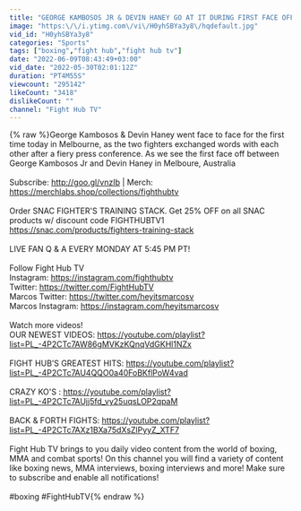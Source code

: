 ```yaml
---
title: "GEORGE KAMBOSOS JR & DEVIN HANEY GO AT IT DURING FIRST FACE OFF! HAVE HEATED VERBAL EXCHANGE!"
image: "https:\/\/i.ytimg.com\/vi\/H0yhSBYa3y8\/hqdefault.jpg"
vid_id: "H0yhSBYa3y8"
categories: "Sports"
tags: ["boxing","fight hub","fight hub tv"]
date: "2022-06-09T08:43:49+03:00"
vid_date: "2022-05-30T02:01:12Z"
duration: "PT4M55S"
viewcount: "295142"
likeCount: "3418"
dislikeCount: ""
channel: "Fight Hub TV"
---
```

{% raw %}George Kambosos &amp; Devin Haney went face to face for the first time today in Melbourne, as the two fighters exchanged words with each other after a fiery press conference. As we see the first face off between George Kambosos Jr and Devin Haney in Melboure, Australia<br /><br />Subscribe: <a rel="nofollow" target="blank" href="http://goo.gl/vnzIb">http://goo.gl/vnzIb</a> | Merch: <a rel="nofollow" target="blank" href="https://merchlabs.shop/collections/fighthubtv">https://merchlabs.shop/collections/fighthubtv</a> <br /><br />Order SNAC FIGHTER'S TRAINING STACK. Get 25% OFF on all SNAC products w/ discount code FIGHTHUBTV1 <a rel="nofollow" target="blank" href="https://snac.com/products/fighters-training-stack">https://snac.com/products/fighters-training-stack</a><br /><br />LIVE FAN Q &amp; A EVERY MONDAY AT 5:45 PM PT!<br /><br />Follow Fight Hub TV <br />Instagram: <a rel="nofollow" target="blank" href="https://instagram.com/fighthubtv">https://instagram.com/fighthubtv</a> <br />Twitter: <a rel="nofollow" target="blank" href="https://twitter.com/FightHubTV">https://twitter.com/FightHubTV</a> <br />Marcos Twitter: <a rel="nofollow" target="blank" href="https://twitter.com/heyitsmarcosv">https://twitter.com/heyitsmarcosv</a> <br />Marcos Instagram: <a rel="nofollow" target="blank" href="https://instagram.com/heyitsmarcosv">https://instagram.com/heyitsmarcosv</a> <br /><br />Watch more videos! <br />OUR NEWEST VIDEOS: <a rel="nofollow" target="blank" href="https://youtube.com/playlist?list=PL_-4P2CTc7AW86gMVKzKQnqVdGKHl1NZx">https://youtube.com/playlist?list=PL_-4P2CTc7AW86gMVKzKQnqVdGKHl1NZx</a><br /><br />FIGHT HUB’S GREATEST HITS: <a rel="nofollow" target="blank" href="https://youtube.com/playlist?list=PL_-4P2CTc7AU4QQO0a40FoBKflPoW4vad">https://youtube.com/playlist?list=PL_-4P2CTc7AU4QQO0a40FoBKflPoW4vad</a><br /><br />CRAZY KO'S : <a rel="nofollow" target="blank" href="https://youtube.com/playlist?list=PL_-4P2CTc7AUjj5fd_vy25uqsLOP2qpaM">https://youtube.com/playlist?list=PL_-4P2CTc7AUjj5fd_vy25uqsLOP2qpaM</a><br /><br />BACK &amp; FORTH FIGHTS: <a rel="nofollow" target="blank" href="https://youtube.com/playlist?list=PL_-4P2CTc7AXz1BXa75dXsZlPyyZ_XTF7">https://youtube.com/playlist?list=PL_-4P2CTc7AXz1BXa75dXsZlPyyZ_XTF7</a><br /><br />Fight Hub TV brings to you daily video content from the world of boxing, MMA and combat sports! On this channel you will find a variety of content like boxing news, MMA interviews, boxing interviews and more! Make sure to subscribe and enable all notifications! <br /><br />#boxing #FightHubTV{% endraw %}
